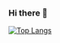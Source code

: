 ### Hi there 👋

[![Top Langs](https://github-readme-stats.vercel.app/api/top-langs/?username=PhaiWisit&layout=compact)](https://github.com/PhaiWisit)

<!-- [![willianrod's wakatime stats](https://github-readme-stats.vercel.app/api/wakatime?username=phaiwisit)](https://github.com/PhaiWisit)
 -->

<!--
**PhaiWisit/PhaiWisit** is a ✨ _special_ ✨ repository because its `README.md` (this file) appears on your GitHub profile.

Here are some ideas to get you started:

- 🔭 I’m currently working on ...
- 🌱 I’m currently learning ...
- 👯 I’m looking to collaborate on ...
- 🤔 I’m looking for help with ...
- 💬 Ask me about ...
- 📫 How to reach me: ...
- 😄 Pronouns: ...
- ⚡ Fun fact: ...
-->
